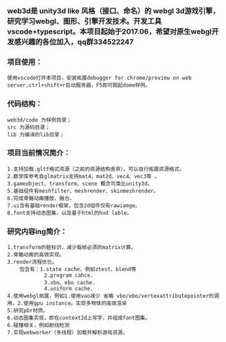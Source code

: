 
###  **web3d是 unity3d like 风格（接口、命名）的 webgl 3d游戏引擎，研究学习webgl、图形、引擎开发技术。开发工具vscode+typescript。本项目起始于2017.06，希望对原生webgl开发感兴趣的各位加入，qq群334522247** 

### 项目使用：
    使用vscode打开本项目，安装拓展debugger for chrome/preview on web server,ctrl+shift+r启动服务器，F5即可跑起dome样例。

### 代码结构：
    web3d/code 为样例目录；
    src 为源码目录；
    lib 为编译的lib目录；

### 项目当前情况简介：

    1.支持加载.gltf格式资源（之前的资源结构舍弃），可以自行拓展资源格式。
    2.数学库参考自glmatrix支持mat4，mat2d、vec4、vec3等 。
    3.gameobject、transform、scene 概念可类比unity3d。
    5.基础组件有meshfilter、meshrender、skinmeshrender。
    6.完成骨骼动画播放、融合。
    7.ui含有基础render框架，包含2d组件仅有rawiamge。
    8.font支持动态图集，以及基于html的hud lable。
    

### 研究内容ing简介：

    1.transform的脏标识，减少每帧必须的matrix计算。
    2.骨骼动画的高效实现。
    3.render流程优化。
        包含有：1.state cache，例如ztest、blend等
                2.program cahce.
                3.vbo、ebo cache.
                4.uniform cache.
    4.使用webgl拓展，例如1.使用vao减少 省略 vbo/ebo/vertexattributepointer的调用。2.使用gpu instance。实现多物体的高效渲染
    5.研究pbr材质。
    6.动态图集实现，即在context2d上写字，并组成font图集。
    6.碰撞相关，例如射线检测
    7.实现webworker（多线程）加载并解析游戏资源。

      
        
    
